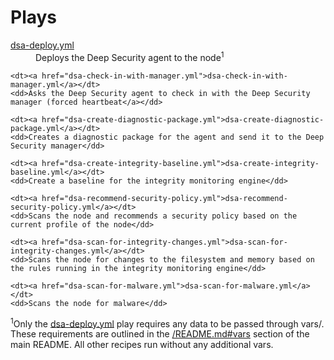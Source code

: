 # Plays

<dl>
	<dt><a href="dsa-deploy.yml">dsa-deploy.yml</a></dt>
	<dd>Deploys the Deep Security agent to the node<sup>1</sup></dd>

	<dt><a href="dsa-check-in-with-manager.yml">dsa-check-in-with-manager.yml</a></dt>
	<dd>Asks the Deep Security agent to check in with the Deep Security manager (forced heartbeat</a></dd>

	<dt><a href="dsa-create-diagnostic-package.yml">dsa-create-diagnostic-package.yml</a></dt>
	<dd>Creates a diagnostic package for the agent and send it to the Deep Security manager</dd>

	<dt><a href="dsa-create-integrity-baseline.yml">dsa-create-integrity-baseline.yml</a></dt>
	<dd>Create a baseline for the integrity monitoring engine</dd>

	<dt><a href="dsa-recommend-security-policy.yml">dsa-recommend-security-policy.yml</a></dt>
	<dd>Scans the node and recommends a security policy based on the current profile of the node</dd>

	<dt><a href="dsa-scan-for-integrity-changes.yml">dsa-scan-for-integrity-changes.yml</a></dt>
	<dd>Scans the node for changes to the filesystem and memory based on the rules running in the integrity monitoring engine</dd>

	<dt><a href="dsa-scan-for-malware.yml">dsa-scan-for-malware.yml</a></dt>
	<dd>Scans the node for malware</dd>
</dl>

<sup>1</sup>Only the <a href="dsa-deploy.yml">dsa-deploy.yml</a> play requires any data to be passed through vars/. These requirements are outlined in the <a href="vars">/README.md#vars</a> section of the main README. All other recipes run without any additional vars.